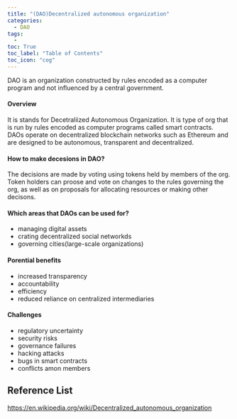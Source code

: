 ```yaml
---
title: "(DAO)Decentralized autonomous organization"                                        
categories:
  - DAO
tags:
  - 
toc: True
toc_label: "Table of Contents"
toc_icon: "cog"
---
```


DAO is an organization constructed by rules encoded as a computer program and not influenced by a central government.

#### Overview
It is stands for Decetraliized Autonomous Organization. It is type of org that is run by rules encoded as computer programs called
smart contracts. DAOs operate on decentralized blockchain networks such as Ethereum and are designed to be autonomous, transparent and decentralized.

#### How to make decesions in DAO?
The decisions are made by voting using tokens held by members of the org. Token holders can proose and vote on changes to the rules
governing the org, as well as on proposals for allocating resources or making other decisons.

#### Which areas that DAOs can be used for?
* managing digital assets
* crating decentralized social networkds
* governing cities(large-scale organizations)

#### Porential benefits
* increased transparency
* accountability
* efficiency
* reduced reliance on centralized intermediaries

#### Challenges
* regulatory uncertainty
* security risks
* governance failures
* hacking attacks
* bugs in smart contracts
* conflicts amon members

## Reference List
https://en.wikipedia.org/wiki/Decentralized_autonomous_organization
